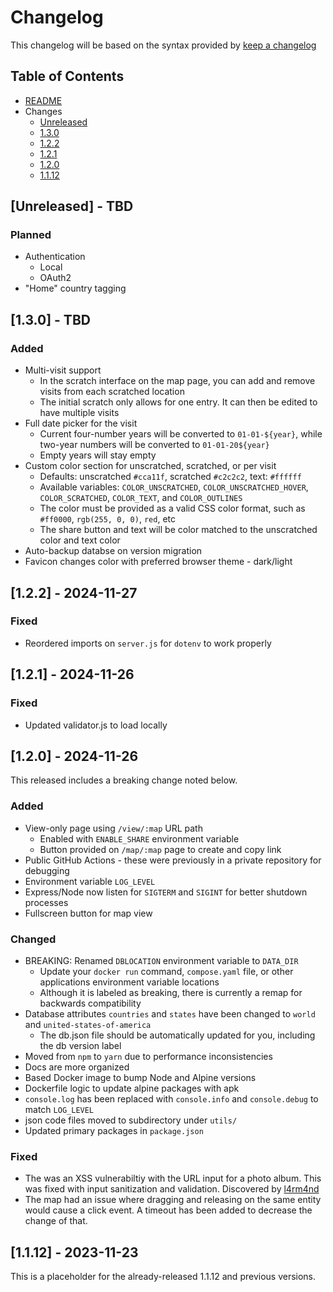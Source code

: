 # Changelog

This changelog will be based on the syntax provided by [keep a changelog](https://keepachangelog.com/)

## Table of Contents
  - [README](../README.md)
  - Changes
    - [Unreleased](#unreleased---tbd)
    - [1.3.0](#130---tbd)
    - [1.2.2](#122---2024-11-27)
    - [1.2.1](#121---2024-11-26)
    - [1.2.0](#120---2024-11-26)
    - [1.1.12](#1112---2023-11-23)

## [Unreleased] - TBD

### Planned
- Authentication
  - Local
  - OAuth2
- "Home" country tagging

## [1.3.0] - TBD

### Added
- Multi-visit support
  - In the scratch interface on the map page, you can add and remove visits from each scratched location
  - The initial scratch only allows for one entry. It can then be edited to have multiple visits
- Full date picker for the visit
  - Current four-number years will be converted to `01-01-${year}`, while two-year numbers will be converted to `01-01-20${year}`
  - Empty years will stay empty
- Custom color section for unscratched, scratched, or per visit
  - Defaults: unscratched `#cca11f`, scratched `#c2c2c2`, text: `#ffffff`
  - Available variables: `COLOR_UNSCRATCHED`, `COLOR_UNSCRATCHED_HOVER`, `COLOR_SCRATCHED`, `COLOR_TEXT`, and `COLOR_OUTLINES`
  - The color must be provided as a valid CSS color format, such as `#ff0000`, `rgb(255, 0, 0)`, `red`, etc
  - The share button and text will be color matched to the unscratched color and text color
- Auto-backup databse on version migration
- Favicon changes color with preferred browser theme - dark/light

## [1.2.2] - 2024-11-27

### Fixed
- Reordered imports on `server.js` for `dotenv` to work properly

## [1.2.1] - 2024-11-26

### Fixed
- Updated validator.js to load locally

## [1.2.0] - 2024-11-26

This released includes a breaking change noted below.

### Added
- View-only page using `/view/:map` URL path
  - Enabled with `ENABLE_SHARE` environment variable
  - Button provided on `/map/:map` page to create and copy link
- Public GitHub Actions - these were previously in a private repository for debugging
- Environment variable `LOG_LEVEL`
- Express/Node now listen for `SIGTERM` and `SIGINT` for better shutdown processes
- Fullscreen button for map view

### Changed
- BREAKING: Renamed `DBLOCATION` environment variable to `DATA_DIR`
  - Update your `docker run` command, `compose.yaml` file, or other applications environment variable locations
  - Although it is labeled as breaking, there is currently a remap for backwards compatibility
- Database attributes `countries` and `states` have been changed to `world` and `united-states-of-america`
  - The db.json file should be automatically updated for you, including the db version label
- Moved from `npm` to `yarn` due to performance inconsistencies
- Docs are more organized
- Based Docker image to bump Node and Alpine versions
- Dockerfile logic to update alpine packages with apk
- `console.log` has been replaced with `console.info` and `console.debug` to match `LOG_LEVEL`
- json code files moved to subdirectory under `utils/`
- Updated primary packages in `package.json`

### Fixed
- The was an XSS vulnerabiltiy with the URL input for a photo album. This was fixed with input sanitization and validation. Discovered by [l4rm4nd](https://github.com/l4rm4nd)
- The map had an issue where dragging and releasing on the same entity would cause a click event. A timeout has been added to decrease the change of that.

## [1.1.12] - 2023-11-23

This is a placeholder for the already-released 1.1.12 and previous versions.
